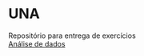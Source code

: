 # UNA
Repositório para entrega de exercícios 
<br>
[Análise de dados](https://github.com/matheusmvl/UNA/tree/main/analise-de-dados)
